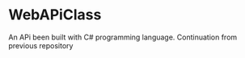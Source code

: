 # WebAPiClass
An APi been built with C# programming language. Continuation from previous repository
